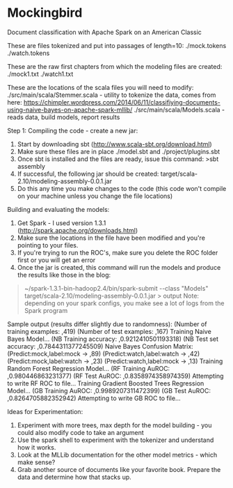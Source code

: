 # Mockingbird
Document classification with Apache Spark on an American Classic

These are files tokenized and put into passages of length=10: 
./mock.tokens
./watch.tokens

These are the raw first chapters from which the modeling files are created: 
./mock1.txt
./watch1.txt

These are the locations of the scala files you will need to modify:
./src/main/scala/Stemmer.scala - utility to tokenize the data, comes from here: https://chimpler.wordpress.com/2014/06/11/classifiying-documents-using-naive-bayes-on-apache-spark-mllib/
./src/main/scala/Models.scala - reads data, build models, report results

Step 1: Compiling the code - create a new jar:
1. Start by downloading sbt (http://www.scala-sbt.org/download.html)
2. Make sure these files are in place ./model.sbt and ./project/plugins.sbt
3. Once sbt is installed and the files are ready, issue this command: >sbt assembly
4. If successful, the following jar should be created: target/scala-2.10/modeling-assembly-0.0.1.jar
5. Do this any time you make changes to the code (this code won't compile on your machine unless you change the file locations)

Building and evaluating the models:
1. Get Spark - I used version 1.3.1 (http://spark.apache.org/downloads.html)
2. Make sure the locations in the file have been modified and you're pointing to your files.
3. If you're trying to run the ROC's, make sure you delete the ROC folder first or you will get an error
4. Once the jar is created, this command will run the models and produce the results like those in the blog:
>~/spark-1.3.1-bin-hadoop2.4/bin/spark-submit --class "Models" target/scala-2.10/modeling-assembly-0.0.1.jar  > output
Note: depending on your spark configs, you make see a lot of logs from the Spark program

Sample output (results differ slightly due to randomness):
(Number of training examples: ,419)
(Number of test examples: ,167)
Training Naive Bayes Model...
(NB Training accuracy: ,0.9212410501193318)
(NB Test set accuracy: ,0.7844311377245509)
Naive Bayes Confusion Matrix:
(Predict:mock,label:mock -> ,89)
(Predict:watch,label:watch -> ,42)
(Predict:mock,label:watch -> ,23)
(Predict:watch,label:mock -> ,13)
Training Random Forest Regression Model...
(RF Training AuROC: ,0.980446863231377)
(RF Test AuROC: ,0.8358974358974359)
Attempting to write RF ROC to file...
Training Gradient Boosted Trees Regression Model...
(GB Training AuROC: ,0.9989207311472399)
(GB Test AuROC: ,0.8264705882352942)
Attempting to write GB ROC to file...

Ideas for Experimentation:
1. Experiment with more trees, max depth for the model building - you could also modify code to take an argument
2. Use the spark shell to experiment with the tokenizer and understand how it works.
3. Look at the MLLib documentation for the other model metrics - which make sense?
4. Grab another source of documents like your favorite book. Prepare the data and determine how that stacks up.

